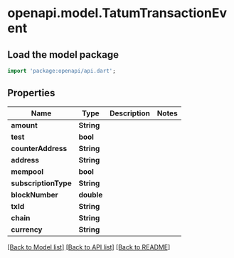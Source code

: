 # openapi.model.TatumTransactionEvent

## Load the model package

```dart
import 'package:openapi/api.dart';
```

## Properties

| Name                 | Type       | Description | Notes |
| -------------------- | ---------- | ----------- | ----- |
| **amount**           | **String** |             |       |
| **test**             | **bool**   |             |       |
| **counterAddress**   | **String** |             |       |
| **address**          | **String** |             |       |
| **mempool**          | **bool**   |             |       |
| **subscriptionType** | **String** |             |       |
| **blockNumber**      | **double** |             |       |
| **txId**             | **String** |             |       |
| **chain**            | **String** |             |       |
| **currency**         | **String** |             |       |

[\[Back to Model list\]](./#documentation-for-models) [\[Back to API list\]](./#documentation-for-api-endpoints) [\[Back to README\]](./)
